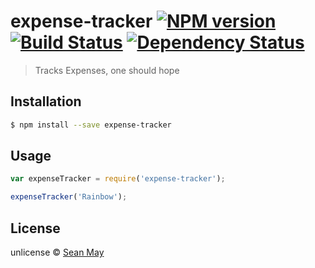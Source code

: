 # expense-tracker [![NPM version][npm-image]][npm-url] [![Build Status][travis-image]][travis-url] [![Dependency Status][daviddm-image]][daviddm-url]
> Tracks Expenses, one should hope

## Installation

```sh
$ npm install --save expense-tracker
```

## Usage

```js
var expenseTracker = require('expense-tracker');

expenseTracker('Rainbow');
```
## License

unlicense © [Sean May]()


[npm-image]: https://badge.fury.io/js/expense-tracker.svg
[npm-url]: https://npmjs.org/package/expense-tracker
[travis-image]: https://travis-ci.org/seanmay/expense-tracker.svg?branch=master
[travis-url]: https://travis-ci.org/seanmay/expense-tracker
[daviddm-image]: https://david-dm.org/seanmay/expense-tracker.svg?theme=shields.io
[daviddm-url]: https://david-dm.org/seanmay/expense-tracker
